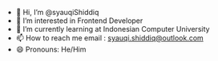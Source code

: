 - 👋 Hi, I’m @syauqiShiddiq
- 👀 I’m interested in Frontend Developer
- 🌱 I’m currently learning at Indonesian Computer University
- 📫 How to reach me email : syauqi.shiddiq@outlook.com
- 😄 Pronouns: He/Him


<!---
syauqiShiddiq/syauqiShiddiq is a ✨ special ✨ repository because its `README.md` (this file) appears on your GitHub profile.
You can click the Preview link to take a look at your changes.
--->
